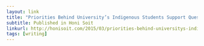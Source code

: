 ```yaml
---
layout: link
title: "Priorities Behind University’s Indigenous Students Support Questioned"
subtitle: Published in Honi Soit
linkurl: http://honisoit.com/2015/03/priorities-behind-universitys-indigenous-students-support-questioned/
tags: [writing]
---
```

